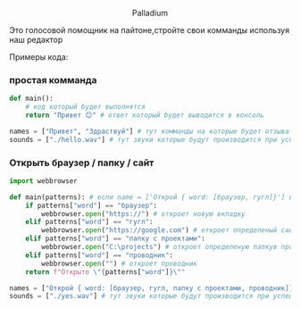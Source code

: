<p align="center">
Palladium
</p>

Это голосовой помощник на пайтоне,стройте свои комманды используя наш редактор

Примеры кода:
### простая комманда
```py
def main():
    # код который будет выполнятся
    return "Привет 😊" # ответ который будет выводится в консоль

names = ["Привет", "Здраствуй"] # тут комманды на которые будет отзыватся бот
sounds = ["./hello.wav"] # тут звуки которые будут производится при успешном выполнении кода
```
### Открыть браузер / папку / сайт
```py
import webbrowser

def main(patterns): # если name = ['Открой { word: [браузер, гугл]}'] и вы сказали `открой гугл`, то он выведет { word: "гугл"}
    if patterns["word"] == "браузер":
        webbrowser.open("https://") # откроет новую вкладку
    elif patterns["word"] == "гугл":
        webbrowser.open("https://google.com") # откроет определеный сайт
    elif patterns["word"] == "папку с проектами":
        webbrowser.open("C:\projects") # откроет определеную папкув проводнике
    elif patterns["word"] == "проводник":
        webbrowser.open("") # откроет проводник
    return f"Открыто \"{patterns["word"]}\""

names = ["Открой { word: [браузер, гугл, папку с проектами, проводник]}"] # тут комманды на которые будет отзыватся бот
sounds = ["./yes.wav"] # тут звуки которые будут производится при успешном выполнении кода
```


